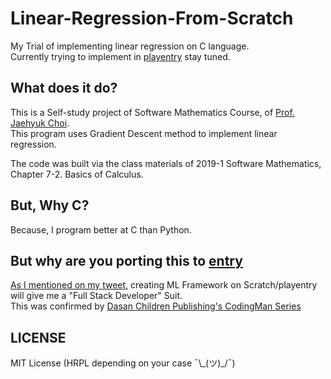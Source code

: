 # Linear-Regression-From-Scratch
My Trial of implementing linear regression on C language.  
Currently trying to implement in [playentry](https://playentry.org/alex4386/5db19092bdc6ae002092b793?returnUrl=https%3A%2F%2Fplayentry.org%2Falex4386%23!%2Fmy_project%3Fsort%3Dupdated%26rows%3D15%26page%3D1%26tab%3Dmy_project%26type%3Dproject) stay tuned.  

## What does it do?
This is a Self-study project of Software Mathematics Course, of [Prof. Jaehyuk Choi](https://sites.google.com/site/chjhsoft/).  
This program uses Gradient Descent method to implement linear regression.  
  
The code was built via the class materials of 2019-1 Software Mathematics, Chapter 7-2. Basics of Calculus.  
  
## But, Why C?
Because, I program better at C than Python.  

## But why are you porting this to [entry](https://playentry.org/)
[As I mentioned on my tweet,](https://twitter.com/Alex4386_dev/status/1187166430401200129) creating ML Framework on Scratch/playentry will give me a "Full Stack Developer" Suit.  
This was confirmed by [Dasan Children Publishing's CodingMan Series](http://www.whomall.co.kr/shop/list.php?ca_id=10c0)  

## LICENSE
MIT License (HRPL depending on your case ¯\\\_(ツ)\_/¯)  
